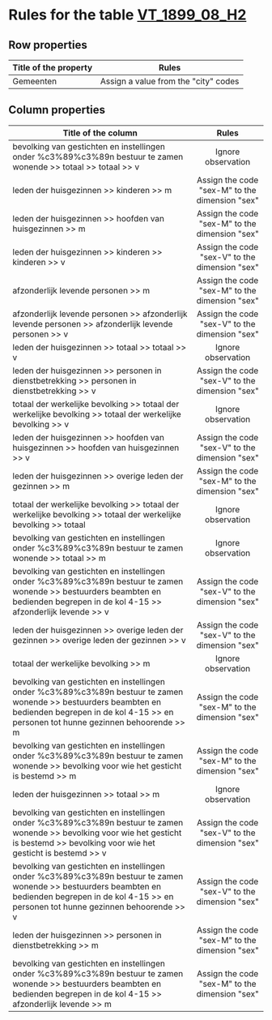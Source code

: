 # Rules for the table [VT_1899_08_H2](https://github.com/cgueret/DataDump/blob/master/xls-marked/VT_1899_08_H2_marked.xls?raw=true)
## Row properties
| Title of the property | Rules |
| --------------------- |:-----:|
| Gemeenten | Assign a value from the "city" codes |
## Column properties
| Title of the column | Rules |
| --------------------- |:-----:|
| bevolking van gestichten en instellingen onder %c3%89%c3%89n bestuur te zamen wonende >> totaal >> totaal >> v | Ignore observation |
| leden der huisgezinnen >> kinderen >> m | Assign the code "sex-M" to the dimension "sex" |
| leden der huisgezinnen >> hoofden van huisgezinnen >> m | Assign the code "sex-M" to the dimension "sex" |
| leden der huisgezinnen >> kinderen >> kinderen >> v | Assign the code "sex-V" to the dimension "sex" |
| afzonderlijk levende personen >> m | Assign the code "sex-M" to the dimension "sex" |
| afzonderlijk levende personen >> afzonderlijk levende personen >> afzonderlijk levende personen >> v | Assign the code "sex-V" to the dimension "sex" |
| leden der huisgezinnen >> totaal >> totaal >> v | Ignore observation |
| leden der huisgezinnen >> personen in dienstbetrekking >> personen in dienstbetrekking >> v | Assign the code "sex-V" to the dimension "sex" |
| totaal der werkelijke bevolking >> totaal der werkelijke bevolking >> totaal der werkelijke bevolking >> v | Ignore observation |
| leden der huisgezinnen >> hoofden van huisgezinnen >> hoofden van huisgezinnen >> v | Assign the code "sex-V" to the dimension "sex" |
| leden der huisgezinnen >> overige leden der gezinnen >> m | Assign the code "sex-M" to the dimension "sex" |
| totaal der werkelijke bevolking >> totaal der werkelijke bevolking >> totaal der werkelijke bevolking >> totaal | Ignore observation |
| bevolking van gestichten en instellingen onder %c3%89%c3%89n bestuur te zamen wonende >> totaal >> m | Ignore observation |
| bevolking van gestichten en instellingen onder %c3%89%c3%89n bestuur te zamen wonende >> bestuurders beambten en bedienden begrepen in de kol 4-15 >> afzonderlijk levende >> v | Assign the code "sex-V" to the dimension "sex" |
| leden der huisgezinnen >> overige leden der gezinnen >> overige leden der gezinnen >> v | Assign the code "sex-V" to the dimension "sex" |
| totaal der werkelijke bevolking >> m | Ignore observation |
| bevolking van gestichten en instellingen onder %c3%89%c3%89n bestuur te zamen wonende >> bestuurders beambten en bedienden begrepen in de kol 4-15 >> en personen tot hunne gezinnen behoorende >> m | Assign the code "sex-M" to the dimension "sex" |
| bevolking van gestichten en instellingen onder %c3%89%c3%89n bestuur te zamen wonende >> bevolking voor wie het gesticht is bestemd >> m | Assign the code "sex-M" to the dimension "sex" |
| leden der huisgezinnen >> totaal >> m | Ignore observation |
| bevolking van gestichten en instellingen onder %c3%89%c3%89n bestuur te zamen wonende >> bevolking voor wie het gesticht is bestemd >> bevolking voor wie het gesticht is bestemd >> v | Assign the code "sex-V" to the dimension "sex" |
| bevolking van gestichten en instellingen onder %c3%89%c3%89n bestuur te zamen wonende >> bestuurders beambten en bedienden begrepen in de kol 4-15 >> en personen tot hunne gezinnen behoorende >> v | Assign the code "sex-V" to the dimension "sex" |
| leden der huisgezinnen >> personen in dienstbetrekking >> m | Assign the code "sex-M" to the dimension "sex" |
| bevolking van gestichten en instellingen onder %c3%89%c3%89n bestuur te zamen wonende >> bestuurders beambten en bedienden begrepen in de kol 4-15 >> afzonderlijk levende >> m | Assign the code "sex-M" to the dimension "sex" |
